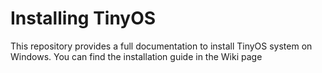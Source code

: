 # Installing TinyOS
This repository provides a full documentation to install TinyOS system on Windows. You can find the installation guide in the Wiki page
